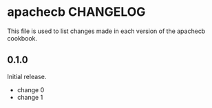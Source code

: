 # apachecb CHANGELOG

This file is used to list changes made in each version of the apachecb cookbook.

## 0.1.0

Initial release.

- change 0
- change 1
